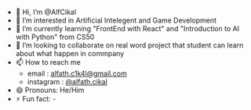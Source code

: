 - 👋 Hi, I’m @AlfCikal
- 👀 I’m interested in Artificial Intelegent and Game Development
- 🌱 I’m currently learning "FrontEnd with React" and "Introduction to AI with Python" from CS50
- 💞️ I’m looking to collaborate on real word project that student can learn about what happen in commpany
- 📫 How to reach me 
    - email : alfath.c1k4l@gmail.com
    - instagram : [@alfath.cikal](https://www.instagram.com/alfath.cikal/)
- 😄 Pronouns: He/Him
- ⚡ Fun fact: -

<!---
AlfCikal/AlfCikal is a ✨ special ✨ repository because its `README.md` (this file) appears on your GitHub profile.
You can click the Preview link to take a look at your changes.
--->
